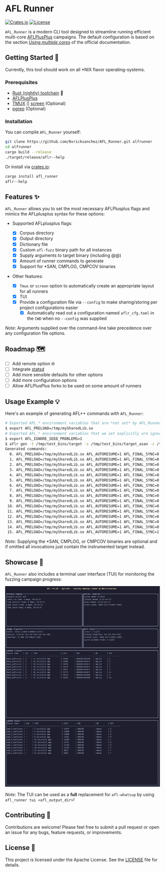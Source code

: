 # AFL Runner

[![Crates.io](https://img.shields.io/crates/v/afl_runner.svg)](https://crates.io/crates/afl_runner)
[![License](https://img.shields.io/badge/license%20-%20Apache%202.0%20-%20blue)](LICENSE)

`AFL_Runner` is a modern CLI tool designed to streamline running efficient multi-core [AFLPlusPlus](https://github.com/AFLplusplus/AFLplusplus) campaigns. The default configuration is based on the section [_Using multiple cores_](https://aflplus.plus/docs/fuzzing_in_depth/#c-using-multiple-cores) of the official documentation.

## Getting Started 🚀

Currently, this tool should work on all \*NIX flavor operating-systems.

### Prerequisites

- [Rust (nightly) toolchain](https://www.rust-lang.org/tools/install) 🦀
- [AFLPlusPlus](https://github.com/AFLplusplus/AFLplusplus)
- [TMUX](https://github.com/tmux/tmux) || [screen](https://www.gnu.org/software/screen/) (Optional)
- [pgrep](https://man7.org/linux/man-pages/man1/pgrep.1.html) (Optional)

### Installation

You can compile `AFL_Runner` yourself:

```bash
git clone https://github.com/0xricksanchez/AFL_Runner.git alfrunner
cd alfrunner
cargo build --release
./target/release/aflr--help
```

Or install via [crates.io](https://crates.io/crates/afl_runner):

```bash
cargo install afl_runner
aflr--help
```

## Features ✨

`AFL_Runner` allows you to set the most necessary AFLPlusplus flags and mimics the AFLplusplus syntax for these options:

- Supported AFLplusplus flags:

  - [x] Corpus directory
  - [x] Output directory
  - [x] Dictionary file
  - [x] Custom `afl-fuzz` binary path for all instances
  - [x] Supply arguments to target binary (including @@)
  - [x] Amount of runner commands to generate
  - [x] Support for \*SAN, CMPLOG, CMPCOV binaries

- Other features:
  - [x] `Tmux` or `screen` option to automatically create an appropriate layout for all runners
  - [x] TUI
  - [x] Provide a configuration file via `--config` to make sharing/storing per project configurations easier
    - [x] Automatically read out a configuration named `aflr_cfg.toml` in the `CWD` when no `--config` was supplied

_Note_: Arguments supplied over the command-line take precedence over any configuration file options.

## Roadmap 🗺️

- [ ] Add remote option 🌐
- [ ] Integrate [statsd](https://registry.hub.docker.com/r/prom/statsd-exporter)
- [ ] Add more sensible defaults for other options
- [ ] Add more configuration options
- [ ] Allow AFLPlusPlus forks to be used on some amount of runners

## Usage Example 💡

Here's an example of generating AFL++ commands with `AFL_Runner`:

```bash
# Exported AFL_* environment variables that are *not set* by AFL_Runner are kept!
$ export AFL_PRELOAD=/tmp/mySharedLib.so
# Exported AFL_* environment variables that we set explicitly are ignored!
$ export AFL_IGNORE_SEED_PROBLEMS=1
$ aflr gen -t /tmp/test_bins/target -s /tmp/test_bins/target_asan -c /tmp/test_bins/target_cmplog -l /tmp/test_bins/target_cmpcov -n 16 -i /tmp/seed_corpus -o /tmp/afl_out -x /tmp/fuzzing.dict -- 'arg1 arg2 --arg3 --arg4 @@'
Generated commands:
  0. AFL_PRELOAD=/tmp/mySharedLib.so AFL_AUTORESUME=1 AFL_FINAL_SYNC=0 AFL_DISABLE_TRIM=1 AFL_KEEP_TIMEOUTS=0 AFL_EXPAND_HAVOC_NOW=1 AFL_IGNORE_SEED_PROBLEMS=0 AFL_IMPORT_FIRST=0 AFL_TESTCACHE_SIZE=250 /usr/local/bin/afl-fuzz -Z -p fast -i /tmp/seed_corpus -o /tmp/afl_out -M main_target -- /tmp/test_bins/target_asan arg1 arg2 --arg3 --arg4 @@
  1. AFL_PRELOAD=/tmp/mySharedLib.so AFL_AUTORESUME=1 AFL_FINAL_SYNC=0 AFL_DISABLE_TRIM=1 AFL_KEEP_TIMEOUTS=1 AFL_EXPAND_HAVOC_NOW=0 AFL_IGNORE_SEED_PROBLEMS=0 AFL_IMPORT_FIRST=0 AFL_TESTCACHE_SIZE=250 /usr/local/bin/afl-fuzz -p explore -i /tmp/seed_corpus -o /tmp/afl_out -S secondary_0_target -l 2 -c /tmp/test_bins/target_cmplog -- /tmp/test_bins/target arg1 arg2 --arg3 --arg4 @@
  2. AFL_PRELOAD=/tmp/mySharedLib.so AFL_AUTORESUME=1 AFL_FINAL_SYNC=0 AFL_DISABLE_TRIM=0 AFL_KEEP_TIMEOUTS=1 AFL_EXPAND_HAVOC_NOW=0 AFL_IGNORE_SEED_PROBLEMS=0 AFL_IMPORT_FIRST=0 AFL_TESTCACHE_SIZE=250 /usr/local/bin/afl-fuzz -p coe -i /tmp/seed_corpus -o /tmp/afl_out -S secondary_1_target -c /tmp/test_bins/target_cmplog -- /tmp/test_bins/target arg1 arg2 --arg3 --arg4 @@
  3. AFL_PRELOAD=/tmp/mySharedLib.so AFL_AUTORESUME=1 AFL_FINAL_SYNC=0 AFL_DISABLE_TRIM=0 AFL_KEEP_TIMEOUTS=0 AFL_EXPAND_HAVOC_NOW=0 AFL_IGNORE_SEED_PROBLEMS=0 AFL_IMPORT_FIRST=0 AFL_TESTCACHE_SIZE=250 /usr/local/bin/afl-fuzz -a text -p lin -i /tmp/seed_corpus -o /tmp/afl_out -S secondary_2_target -l 2 -c /tmp/test_bins/target_cmplog -- /tmp/test_bins/target arg1 arg2 --arg3 --arg4 @@
  4. AFL_PRELOAD=/tmp/mySharedLib.so AFL_AUTORESUME=1 AFL_FINAL_SYNC=0 AFL_DISABLE_TRIM=1 AFL_KEEP_TIMEOUTS=0 AFL_EXPAND_HAVOC_NOW=0 AFL_IGNORE_SEED_PROBLEMS=0 AFL_IMPORT_FIRST=0 AFL_TESTCACHE_SIZE=250 /usr/local/bin/afl-fuzz -Z -p quad -i /tmp/seed_corpus -o /tmp/afl_out -S secondary_3_target -c /tmp/test_bins/target_cmplog -- /tmp/test_bins/target arg1 arg2 --arg3 --arg4 @@
  5. AFL_PRELOAD=/tmp/mySharedLib.so AFL_AUTORESUME=1 AFL_FINAL_SYNC=0 AFL_DISABLE_TRIM=1 AFL_KEEP_TIMEOUTS=0 AFL_EXPAND_HAVOC_NOW=0 AFL_IGNORE_SEED_PROBLEMS=0 AFL_IMPORT_FIRST=0 AFL_TESTCACHE_SIZE=250 /usr/local/bin/afl-fuzz -P explore -a text -Z -p exploit -i /tmp/seed_corpus -o /tmp/afl_out -S secondary_4_target -- /tmp/test_bins/target arg1 arg2 --arg3 --arg4 @@
  6. AFL_PRELOAD=/tmp/mySharedLib.so AFL_AUTORESUME=1 AFL_FINAL_SYNC=0 AFL_DISABLE_TRIM=1 AFL_KEEP_TIMEOUTS=0 AFL_EXPAND_HAVOC_NOW=1 AFL_IGNORE_SEED_PROBLEMS=0 AFL_IMPORT_FIRST=0 AFL_TESTCACHE_SIZE=250 /usr/local/bin/afl-fuzz -P exploit -a text -p rare -i /tmp/seed_corpus -o /tmp/afl_out -S secondary_5_target -- /tmp/test_bins/target arg1 arg2 --arg3 --arg4 @@
  7. AFL_PRELOAD=/tmp/mySharedLib.so AFL_AUTORESUME=1 AFL_FINAL_SYNC=0 AFL_DISABLE_TRIM=0 AFL_KEEP_TIMEOUTS=1 AFL_EXPAND_HAVOC_NOW=0 AFL_IGNORE_SEED_PROBLEMS=0 AFL_IMPORT_FIRST=0 AFL_TESTCACHE_SIZE=250 /usr/local/bin/afl-fuzz -L 0 -p fast -i /tmp/seed_corpus -o /tmp/afl_out -S secondary_6_target -- /tmp/test_bins/target arg1 arg2 --arg3 --arg4 @@
  8. AFL_PRELOAD=/tmp/mySharedLib.so AFL_AUTORESUME=1 AFL_FINAL_SYNC=0 AFL_DISABLE_TRIM=0 AFL_KEEP_TIMEOUTS=0 AFL_EXPAND_HAVOC_NOW=1 AFL_IGNORE_SEED_PROBLEMS=0 AFL_IMPORT_FIRST=0 AFL_TESTCACHE_SIZE=250 /usr/local/bin/afl-fuzz -P explore -a binary -p explore -i /tmp/seed_corpus -o /tmp/afl_out -S secondary_7_target -- /tmp/test_bins/target arg1 arg2 --arg3 --arg4 @@
  9. AFL_PRELOAD=/tmp/mySharedLib.so AFL_AUTORESUME=1 AFL_FINAL_SYNC=0 AFL_DISABLE_TRIM=0 AFL_KEEP_TIMEOUTS=0 AFL_EXPAND_HAVOC_NOW=0 AFL_IGNORE_SEED_PROBLEMS=0 AFL_IMPORT_FIRST=0 AFL_TESTCACHE_SIZE=250 /usr/local/bin/afl-fuzz -P exploit -a binary -p coe -i /tmp/seed_corpus -o /tmp/afl_out -S secondary_8_target -- /tmp/test_bins/target_cmpcov arg1 arg2 --arg3 --arg4 @@
 10. AFL_PRELOAD=/tmp/mySharedLib.so AFL_AUTORESUME=1 AFL_FINAL_SYNC=0 AFL_DISABLE_TRIM=1 AFL_KEEP_TIMEOUTS=1 AFL_EXPAND_HAVOC_NOW=1 AFL_IGNORE_SEED_PROBLEMS=0 AFL_IMPORT_FIRST=0 AFL_TESTCACHE_SIZE=250 /usr/local/bin/afl-fuzz -P explore -a binary -p lin -i /tmp/seed_corpus -o /tmp/afl_out -S secondary_9_target -- /tmp/test_bins/target_cmpcov arg1 arg2 --arg3 --arg4 @@
 11. AFL_PRELOAD=/tmp/mySharedLib.so AFL_AUTORESUME=1 AFL_FINAL_SYNC=0 AFL_DISABLE_TRIM=0 AFL_KEEP_TIMEOUTS=1 AFL_EXPAND_HAVOC_NOW=1 AFL_IGNORE_SEED_PROBLEMS=0 AFL_IMPORT_FIRST=0 AFL_TESTCACHE_SIZE=250 /usr/local/bin/afl-fuzz -a text -p quad -i /tmp/seed_corpus -o /tmp/afl_out -S secondary_10_target -- /tmp/test_bins/target_cmpcov arg1 arg2 --arg3 --arg4 @@
 12. AFL_PRELOAD=/tmp/mySharedLib.so AFL_AUTORESUME=1 AFL_FINAL_SYNC=0 AFL_DISABLE_TRIM=1 AFL_KEEP_TIMEOUTS=1 AFL_EXPAND_HAVOC_NOW=0 AFL_IGNORE_SEED_PROBLEMS=0 AFL_IMPORT_FIRST=0 AFL_TESTCACHE_SIZE=250 /usr/local/bin/afl-fuzz -P explore -p exploit -i /tmp/seed_corpus -o /tmp/afl_out -S secondary_11_target -- /tmp/test_bins/target arg1 arg2 --arg3 --arg4 @@
 13. AFL_PRELOAD=/tmp/mySharedLib.so AFL_AUTORESUME=1 AFL_FINAL_SYNC=0 AFL_DISABLE_TRIM=1 AFL_KEEP_TIMEOUTS=0 AFL_EXPAND_HAVOC_NOW=1 AFL_IGNORE_SEED_PROBLEMS=0 AFL_IMPORT_FIRST=0 AFL_TESTCACHE_SIZE=250 /usr/local/bin/afl-fuzz -P exploit -a binary -p rare -i /tmp/seed_corpus -o /tmp/afl_out -S secondary_12_target -- /tmp/test_bins/target arg1 arg2 --arg3 --arg4 @@
 14. AFL_PRELOAD=/tmp/mySharedLib.so AFL_AUTORESUME=1 AFL_FINAL_SYNC=0 AFL_DISABLE_TRIM=1 AFL_KEEP_TIMEOUTS=1 AFL_EXPAND_HAVOC_NOW=0 AFL_IGNORE_SEED_PROBLEMS=0 AFL_IMPORT_FIRST=0 AFL_TESTCACHE_SIZE=250 /usr/local/bin/afl-fuzz -P explore -p fast -i /tmp/seed_corpus -o /tmp/afl_out -S secondary_13_target -- /tmp/test_bins/target arg1 arg2 --arg3 --arg4 @@
 15. AFL_PRELOAD=/tmp/mySharedLib.so AFL_AUTORESUME=1 AFL_FINAL_SYNC=1 AFL_DISABLE_TRIM=1 AFL_KEEP_TIMEOUTS=1 AFL_EXPAND_HAVOC_NOW=0 AFL_IGNORE_SEED_PROBLEMS=0 AFL_IMPORT_FIRST=0 AFL_TESTCACHE_SIZE=250 /usr/local/bin/afl-fuzz -P explore -p explore -i /tmp/seed_corpus -o /tmp/afl_out -S secondary_14_target -- /tmp/test_bins/target arg1 arg2 --arg3 --arg4 @@
```

_Note_: Supplying the \*SAN, CMPLOG, or CMPCOV binaries are optional and if omitted all invocations just contain the instrumented target instead.

## Showcase 🎥

`AFL_Runner` also includes a terminal user interface (TUI) for monitoring the fuzzing campaign progress:

![AFL_Runner TUI](img/tui.png)

_Note_: The TUI can be used as a **full** replacement for `afl-whatsup` by using `afl_runner tui <afl_output_dir>`!

## Contributing 🤝

Contributions are welcome! Please feel free to submit a pull request or open an issue for any bugs, feature requests, or improvements.

## License 📜

This project is licensed under the Apache License. See the [LICENSE](LICENSE) file for details.

